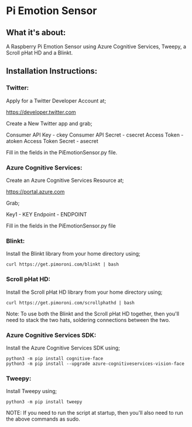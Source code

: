 # Pi Emotion Sensor

## What it's about:

A Raspberry Pi Emotion Sensor using Azure Cognitive Services, Tweepy, a Scroll pHat HD and a Blinkt.

## Installation Instructions:

### Twitter:

Apply for a Twitter Developer Account at;

https://developer.twitter.com

Create a New Twitter app and grab;

Consumer API Key - ckey
Consumer API Secret - csecret
Access Token - atoken
Access Token Secret - asecret

Fill in the fields in the PiEmotionSensor.py file.

### Azure Cognitive Services:

Create an Azure Cognitive Services Resource at;

https://portal.azure.com

Grab;

Key1 - KEY
Endpoint - ENDPOINT

Fill in the fields in the PiEmotionSensor.py file

### Blinkt:

Install the Blinkt library from your home directory using;

```shell
curl https://get.pimoroni.com/blinkt | bash
```

### Scroll pHat HD:

Install the Scroll pHat HD library from your home directory using;

```shell
curl https://get.pimoroni.com/scrollphathd | bash
```

Note: To use both the Blinkt and the Scroll pHat HD together, then you'll need to stack the two hats, soldering connections between the two.

### Azure Cognitive Services SDK:

Install the Azure Cognitive Services SDK using;

```shell
python3 -m pip install cognitive-face
python3 -m pip install --upgrade azure-cognitiveservices-vision-face
```

### Tweepy:

Install Tweepy using;

```shell
python3 -m pip install tweepy
```

NOTE: If you need to run the script at startup, then you'll also need to run the above commands as sudo.
